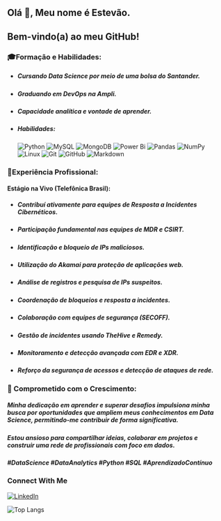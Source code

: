 ## Olá 👋, Meu nome é Estevão.

## Bem-vindo(a) ao meu GitHub! 


### 🎓Formação e Habilidades:
- ##### Cursando Data Science por meio de uma bolsa do Santander.
- ##### Graduando em DevOps na Ampli.
- ##### Capacidade analítica e vontade de aprender.
- ##### Habilidades:
  
   ![Python](https://img.shields.io/badge/python-000?style=for-the-badge&logo=python&logoColor=0000FF)
   ![MySQL](https://img.shields.io/badge/mysql-000?style=for-the-badge&logo=mysql&logoColor=white)
   ![MongoDB](https://img.shields.io/badge/MongoDB-000?style=for-the-badge&logo=mongodb&logoColor=008000)
   ![Power Bi](https://img.shields.io/badge/power_bi-000?style=for-the-badge&logo=powerbi&logoColor=FFFF00)
   ![Pandas](https://img.shields.io/badge/pandas-000?style=for-the-badge&logo=pandas&logoColor=white)
   ![NumPy](https://img.shields.io/badge/numpy-000?style=for-the-badge&logo=numpy&logoColor=00BFFF)
   ![Linux](https://img.shields.io/badge/Linux-000?style=for-the-badge&logo=linux&logoColor=FFFF00)
   ![Git](https://img.shields.io/badge/Git-000?style=for-the-badge&logo=git&logoColor=E94D5F) 
   ![GitHub](https://img.shields.io/badge/GitHub-000?style=for-the-badge&logo=github&logoColor=30A3DC)
   ![Markdown](https://img.shields.io/badge/Markdown-000?style=for-the-badge&logo=markdown)

### 💼Experiência Profissional:
   #### Estágio na Vivo (Telefônica Brasil):
- ##### Contribuí ativamente para equipes de Resposta a Incidentes Cibernéticos.
- ##### Participação fundamental nas equipes de MDR e CSIRT.
- ##### Identificação e bloqueio de IPs maliciosos.
- ##### Utilização do Akamai para proteção de aplicações web.
- ##### Análise de registros e pesquisa de IPs suspeitos.
- ##### Coordenação de bloqueios e resposta a incidentes.
- ##### Colaboração com equipes de segurança (SECOFF).
- ##### Gestão de incidentes usando TheHive e Remedy.
- ##### Monitoramento e detecção avançada com EDR e XDR.
- ##### Reforço da segurança de acessos e detecção de ataques de rede.

### 🚀 Comprometido com o Crescimento:
##### Minha dedicação em aprender e superar desafios impulsiona minha busca por oportunidades que ampliem meus conhecimentos em Data Science, permitindo-me contribuir de forma significativa.

##### Estou ansioso para compartilhar ideias, colaborar em projetos e construir uma rede de profissionais com foco em dados.

##### #DataScience #DataAnalytics #Python #SQL #AprendizadoContínuo

### Connect With Me
[![LinkedIn](https://img.shields.io/badge/-LinkedIn-000?style=for-the-badge&logo=linkedin&logoColor=30A3DC)](https://www.linkedin.com/in/tevolve/)

![Top Langs](https://github-readme-stats-git-masterrstaa-rickstaa.vercel.app/api/top-langs/?username=tevolve&bg_color=000&border_color=30A3DC&title_color=E94D5F&text_color=FFF)



